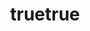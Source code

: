 ---
layout: subindex

web-title:
  - lang: "en"
    content: "Games"
  - lang: "zh"
    content: "游戏"
title:
  - lang: "en"
    content: "Barebones Games"
  - lang: "zh"
    content: "朴素游戏"
greeting:
  - lang: "en"
    content: "This shows what the game looks like when made in the absence of a designer."
  - lang: "zh"
    content: "这里展示了设计师缺席的情况下做出的游戏是什么样子。"

active-tab: "games"
lang-enabled: true

catalogs:
  - id: "boardgames"
    title:
      - lang: "en"
        content: "Board Games"
      - lang: "zh"
        content: "棋类"
    items:
      - id: "skillgomoku"
        title:
          - lang: "zh"
            content: "技能五子棋（开发中）"
          - lang: "en"
            content: "Ji Neng Wu Zi Qi"
        intro:
          - lang: "zh"
            content: "传统的五子棋就是把五个子连成一条线，好无趣，好无聊。而技能五子棋就是在传统的五子棋加入技能，好好玩！"
          - lang: "en"
            content: "Traditional Gomoku is just about connecting five pieces in a row, so dull and boring. But Skill Gomoku adds special abilities to the classic game, and it’s so much fun!"
        imageSrc: "/games/images/skillgomoku.png"
        src: "/games/skillgomoku/index.html"
      - id: "gomoku"
        title:
          - lang: "en"
            content: "Gomoku"
          - lang: "zh"
            content: "五子棋"
        intro:
          - lang: "en"
            content: "15x15 board. Two-player game. No forbidden moves."
          - lang: "zh"
            content: "15x15 棋盘。双人游戏。黑方无禁手。"
        imageSrc: "/games/images/gomoku.png"
        src: "/games/gomoku.html"

      - id: "go"
        title:
          - lang: "en"
            content: "Go"
          - lang: "zh"
            content: "围棋"
        intro:
          - lang: "en"
            content: "10x19 board. Two-player game."
          - lang: "zh"
            content: "19x19 棋盘。双人游戏。"
        imageSrc: "/games/images/go.png"
        src: "/games/go.html"

      - id: "cchess"
        title:
          - lang: "en"
            content: "Chinese Chess"
          - lang: "zh"
            content: "中国象棋"
        intro:
          - lang: "en"
            content: "Two-player game. Red first."
          - lang: "zh"
            content: "双人游戏。红先黑后。"
        imageSrc: "/games/images/cchess.png"
        src: "/games/cchess.html"

      - id: "chess"
        title:
          - lang: "en"
            content: "Chess"
          - lang: "zh"
            content: "国际象棋"
        intro:
          - lang: "en"
            content: "Two-player game. White first."
          - lang: "zh"
            content: "双人游戏。白先黑后。"
        imageSrc: "/games/images/chess.png"
        src: "/games/chess.html"

  - id: "catchcat"
    title:
      - lang: "en"
        content: "Catch the Cat"
      - lang: "zh"
        content: "抓猫"
    items:
      - id: "catchcat"
        title:
          - lang: "en"
            content: "Catch the Cat"
          - lang: "zh"
            content: "抓猫原版"
        intro:
          - lang: "en"
            content: "Click on the tiles to trap the cat. Game over when it reaches the edge."
          - lang: "zh"
            content: "点击格子围住猫。猫跑到边缘则游戏结束。"
        imageSrc: "/games/images/cat-original.png"
        src: "/games/catchcat/catchcat.html"

      - id: "catchcatpoop"
        title:
          - lang: "en"
            content: "Catch the Cat: Poopsweeper"
          - lang: "zh"
            content: "抓猫扫雷版"
        intro:
          - lang: "en"
            content: "Observe the numbers to avoid cat poop that the cat won't step on."
          - lang: "zh"
            content: "观察数字，避免踩到猫屎。猫不会踩猫屎。"
        imageSrc: "/games/images/cat-poo.png"
        src: "/games/catchcat/catchcatpoo.html"

      - id: "catch2cats"
        title:
          - lang: "en"
            content: "Catch the Cat: Two Cats"
          - lang: "zh"
            content: "抓猫双猫版"
        intro:
          - lang: "en"
            content: "Open two tiles each turn and trap the two cats that won't overlap."
          - lang: "zh"
            content: "每回合点开两格，围住两只猫。猫不会重叠。"
        imageSrc: "/games/images/cat-two.png"
        src: "/games/catchcat/catch2cat.html"

  - id: "minesweeper"
    title:
      - lang: "en"
        content: "Minesweeper"
      - lang: "zh"
        content: "扫雷"
    items:
      - id: "minesweeper"
        title:
          - lang: "en"
            content: "Minesweeper"
          - lang: "zh"
            content: "扫雷原版"
        intro:
          - lang: "en"
            content: "Classic minesweeper game."
          - lang: "zh"
            content: "经典扫雷游戏。"
        imageSrc: "/games/images/mine-sweeper.png"
        src: "/games/minesweeper/minesweeper.html"

      - id: "liesweeper"
        title:
          - lang: "en"
            content: "Minesweeper: Deceptive Digits"
          - lang: "zh"
            content: "扫雷：数字会说谎"
        intro:
          - lang: "en"
            content: "Some numbers are either 1 more or 1 less than their actual value."
          - lang: "zh"
            content: "部分数字比实际值多 1 或少 1。"
        imageSrc: "/games/images/lie-sweeper.png"
        src: "/games/minesweeper/liesweeper.html"

      - id: "ghostsweeper"
        title:
          - lang: "en"
            content: "Minesweeper: Ghosts"
          - lang: "zh"
            content: "幽灵扫雷"
        intro:
          - lang: "en"
            content: "Restart after a mistake, and a ghost appears repeating previous actions."
          - lang: "zh"
            content: "失误后重开，并在场上出现重复先前操作的幽灵。"
        imageSrc: "/games/images/ghost-sweeper.png"
        src: "/games/minesweeper/ghostsweeper.html"

  - id: "tetris"
    title:
      - lang: "en"
        content: "Tetris"
      - lang: "zh"
        content: "俄罗斯方块"
    items:
      - id: "tetris"
        title:
          - lang: "en"
            content: "Tetris"
          - lang: "zh"
            content: "俄罗斯方块原版"
        intro:
          - lang: "en"
            content: "Classic Tetris game."
          - lang: "zh"
            content: "经典俄罗斯方块游戏。"
        imageSrc: "/games/images/tetris.png"
        src: "/games/tetris/tetris.html"

      - id: "tetrisreverse"
        title:
          - lang: "en"
            content: "Tetris: Reverse Play"
          - lang: "zh"
            content: "俄罗斯方块倒玩版"
        intro:
          - lang: "en"
            content: "Cut the bricks from the rising wall."
          - lang: "zh"
            content: "从缓慢上升的砖墙中切下各形状砖块。"
        imageSrc: "/games/images/tetris-reverse.png"
        src: "/games/tetris/tetrisreverse.html"

  - id: "miscellaneous"
    title:
      - lang: "en"
        content: "Miscellaneous"
      - lang: "zh"
        content: "其他"
    items:
      - id: "memory"
        title:
          - lang: "en"
            content: "Matching Card EX"
          - lang: "zh"
            content: "记忆翻牌超难版"
        intro:
          - lang: "en"
            content: "The same pattern won't appear before flipping half of the cards."
          - lang: "zh"
            content: "翻开半数的牌之前不会出现相同图案。"
        imageSrc: "/games/images/memory.png"
        src: "/games/memory.html"

      - id: "rps"
        title:
          - lang: "en"
            content: "Rock Paper Scissors"
          - lang: "zh"
            content: "石头剪刀布"
        intro:
          - lang: "en"
            content: "The computer's choice is made at the beginning of the game, so it can't cheat."
          - lang: "zh"
            content: "电脑的选择会在游戏开始时给出，因此电脑无法作弊。"
        imageSrc: "/games/images/rps.png"
        src: "/games/rps.html"

---